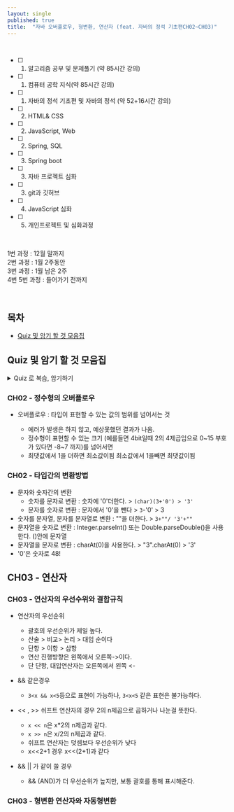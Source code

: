 ```yaml
---
layout: single
published: true
title:  "자바 오버플로우, 형변환, 연산자 (feat. 자바의 정석 기초편CH02~CH03)"
---
```





<br>

- [ ] 1. 알고리즘 공부 및 문제풀기 (약 85시간 강의)
- [ ] 1. 컴퓨터 공학 지식(약 85시간 강의)
- [ ] 1. 자바의 정석 기초편 및 자바의 정석 (약 52+16시간 강의)
- [ ] 2. HTML& CSS
- [ ] 2. JavaScript, Web
- [ ] 2. Spring, SQL
- [ ] 3. Spring boot
- [ ] 3. 자바 프로젝트 심화
- [ ] 3. git과 깃허브
- [ ] 4. JavaScript 심화
- [ ] 5. 개인프로젝트 및 심화과정

<br>


1번 과정 : 12월 말까지  
2번 과정 : 1월 2주동안  
3번 과정 : 1월 남은 2주  
4번 5번 과정 : 들어가기 전까지  


<br>



## 목차

- [Quiz 및 암기 할 것 모음집](#quiz-및-암기-할-것-모음집)




## Quiz 및 암기 할 것 모음집


<details>
  <summary>
    Quiz 로 복습, 암기하기
  </summary>
<div markdown="1">

  <br>


1. char 타입(2byte) 의 변수에 저장될 수 있는 정수 값의 범위는?
2. 

  <br>



<details>
  <summary>
    답안지
  </summary>

<div markdown="1">
  <br>



</div>
</details>


</div>
</details>



### CH02 - 정수형의 오버플로우

 * 오버플로우
   : 타입이 표현할 수 있는 값의 범위를 넘어서는 것

   - 에러가 발생은 하지 않고, 예상못했던 결과가 나옴.
   - 정수형이 표현할 수 있는 크기 (예를들면 4bit일때 2의 4제곱임으로 0~15 부호가 있다면 -8~7 까지)를 넘어서면
   - 최댓값에서 1을 더하면 최소값이됨 최소값에서 1을빼면 최댓값이됨
  


### CH02 - 타입간의 변환방법

 - 문자와 숫자간의 변환
     - 숫자를 문자로 변환 : 숫자에 '0'더한다. > `(char)(3+'0') > '3'`
     - 문자를 숫자로 변환 : 문자에서 '0'을 뺀다 > `3`-'0' > 3
 - 숫자를 문자열, 문자를 문자열로 변환 : ""을 더한다. > `3+""/ '3'+"" `
 - 문자열을 숫자로 변환 : Integer.parseInt() 또는 Double.parseDouble()을 사용한다. ()안에 문자열
 - 문자열을 문자로 변환 : charAt(0)을 사용한다. > "3".charAt(0) > '3'
 - '0'은 숫자로 48!


## CH03 - 연산자

### CH03 - 연산자의 우선수위와 결합규칙

 * 연산자의 우선순위
   - 괄호의 우선순위가 제일 높다.
   - 산술 > 비교> 논리 > 대입 순이다
   - 단항 > 이항 > 삼항
   - 연산 진행방향은 왼쪽에서 오른쪽->이다.
   - 단 단항, 대입연산자는 오른쪽에서 왼쪽 <-

 * && 같은경우
   - `3<x && x<5`등으로 표현이 가능하나, `3<x<5` 같은 표현은 불가능하다.

 * << , >> 쉬프트 연산자의 경우 2의 n제곱으로 곱하거나 나눈걸 뜻한다.
   - `x << n`은 x*2의 n제곱과 같다.
   - `x >> n`은 x/2의 n제곱과 같다.
   - 쉬프트 연산자는 덧셈보다 우선순위가 낮다
   - x<<2+1  경우 x<<(2+1)과 같다

 * && || 가 같이 쓸 경우
   - && (AND)가 더 우선순위가 높지만, 보통 괄호를 통해 표시해준다.
  

### CH03 - 형변환 연산자와 자동형변환




















































</div>
</details>
